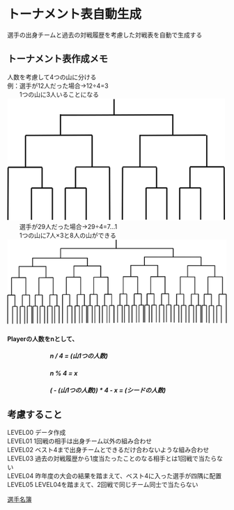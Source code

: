 # トーナメント表自動生成

選手の出身チームと過去の対戦履歴を考慮した対戦表を自動で生成する  

## トーナメント表作成メモ
人数を考慮して4つの山に分ける  
例：選手が12人だった場合→12÷4=3  
　　1つの山に3人いることになる  
    <img src="/image/12人トーナメント.png" width="500px">  
　　選手が29人だった場合→29÷4=7...1  
　　1つの山に7人×3と8人の山ができる  
    <img src="/image/29人トーナメント.png" width="800px">  

#### Playerの人数をnとして、  
#### 　　　　　　　*n / 4 = (山1つの人数)*
#### 　　　　　　　*n % 4 = x*
#### 　　　　　　　*( - (山1つの人数)) * 4 - x = (シードの人数)*

## 考慮すること
LEVEL00 データ作成  
LEVEL01 1回戦の相手は出身チーム以外の組み合わせ  
LEVEL02 ベスト4まで出身チームとできるだけ合わないような組み合わせ  
LEVEL03 過去の対戦履歴から1度当たったことのなる相手とは1回戦で当たらない  
LEVEL04 昨年度の大会の結果を踏まえて、ベスト4に入った選手が四隅に配置  
LEVEL05 LEVEL04を踏まえて、2回戦で同じチーム同士で当たらない  

[選手名簿](https://drive.google.com/drive/u/2/folders/17o9UglqI12nPJLFZ7HobPLn8ZplH98Gd)
